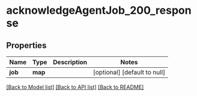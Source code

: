 # acknowledgeAgentJob_200_response

## Properties
Name | Type | Description | Notes
------------ | ------------- | ------------- | -------------
**job** | **map** |  | [optional] [default to null]

[[Back to Model list]](../README.md#documentation-for-models) [[Back to API list]](../README.md#documentation-for-api-endpoints) [[Back to README]](../README.md)


